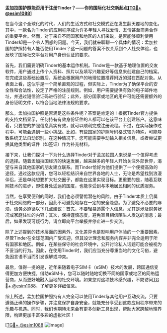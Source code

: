 **孟加拉国护照能否用于注册Tinder？——你的国际化社交新起点[[TG💪+ @esim1088](https://t.me/s/esim1088)]**

在当今这个全球化的时代，人们的生活方式和社交模式正在发生翻天覆地的变化。其中，一款名为Tinder的应用程序成为许多年轻人寻找爱情、友情甚至商务合作的重要平台。然而，对于来自不同国家和地区的人们来说，是否能够顺利使用Tinder却是一个令人困惑的问题。今天，我们就来聊聊一个具体的情况：孟加拉国的护照持有人能否使用Tinder？这一问题的答案不仅关系到个人社交体验，也反映了国际社交平台对用户身份认证的要求。

首先，我们需要明确Tinder的基本运作机制。Tinder是一款基于地理位置的交友软件，用户通过上传个人资料、照片以及填写兴趣爱好等信息来创建自己的档案。在完成这些基础设置后，系统会根据用户的地理位置推荐附近的潜在匹配对象。从表面上看，这似乎是一个简单直观的过程，但实际上，Tinder为了确保平台的安全性和合法性，设定了严格的注册规则。例如，用户需要提供有效的电子邮件地址，并通过短信验证码进行验证；此外，部分国家或地区的用户可能还需要额外的身份证明文件，以符合当地法律法规的要求。

那么，孟加拉国护照是否满足这些条件呢？答案是肯定的！根据Tinder官方提供的支持文档显示，任何持有有效身份证件的人都可以在该平台上创建账户。这意味着，只要您的护照信息真实有效，就可以顺利完成注册流程。不过，在实际操作过程中，可能会遇到一些小挑战。比如，有些国家的护照号码格式较为特殊，可能导致系统无法自动识别。在这种情况下，您可能需要手动输入相关信息，或者尝试更换其他类型的证件（如签证）作为补充材料。

接下来，让我们探讨一下为什么选择Tinder对于孟加拉国人来说是一个值得考虑的选择。随着孟加拉国经济的快速发展，越来越多的年轻人开始关注外部世界，渴望与来自其他国家的朋友建立联系。而Tinder恰好为他们提供了一个便捷高效的途径。通过这款应用，您可以轻松结识来自世界各地的人士，无论是希望找到浪漫伴侣，还是单纯想要扩大社交圈子，都能在这里实现目标。更重要的是，随着互联网技术的进步，即使身处遥远的国度，也能享受到与本地居民相同的优质服务。

当然，在享受便利的同时，我们也必须警惕潜在的风险。由于Tinder本质上仍属于社交网络的一部分，因此不可避免地存在一定的安全隐患。为了避免不必要的麻烦，请务必遵循以下几点建议：首先，不要轻易透露个人信息，尤其是涉及财务状况或家庭住址的内容；其次，保持谨慎态度，避免盲目相信陌生人发送的消息；最后，如果发现可疑行为，请立即向平台举报并停止进一步交流。

除了上述提到的技术层面的因素外，文化差异也是影响用户体验的一个重要因素。尽管Tinder在全球范围内广受欢迎，但其设计理念和服务内容并非完全适用于所有国家和地区。例如，在某些保守的社会环境中，公开讨论私人话题可能会被视为不妥当的行为。因此，在使用Tinder时，我们应当充分尊重当地的文化习俗，避免因言语不当而引发误解或冲突。

最后，值得一提的是，近年来随着电子SIM卡（eSIM）技术的发展，跨国通信变得更加方便快捷。借助eSIM卡，您可以随时随地切换不同的国家或地区的网络运营商，从而更好地融入当地的社交环境。如果您对这项技术感兴趣，不妨访问[TG💪+ @esim1088](https://t.me/s/esim1088)，了解更多详细信息。

综上所述，孟加拉国护照持有人完全可以使用Tinder与其他用户互动交流。只要遵循正确的操作步骤，并注意保护自身安全，就能充分享受到这款应用程序带来的乐趣与机遇。同时，我们也期待未来会有更多创新工具出现，帮助大家跨越地理界限，构建更加丰富多彩的虚拟社区！

[[TG💪+ @esim1088](https://t.me/s/esim1088) ![Image](https://i.postimg.cc/4NQfJmqS/Snipaste-2025-05-13-00-14-12.png)]